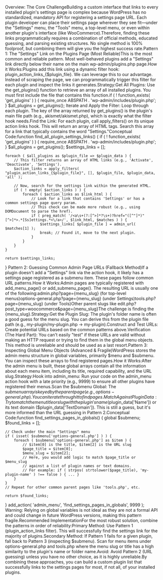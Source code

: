 Overview: The Core ChallengeBuilding a custom interface that links to every installed plugin's settings page is complex because WordPress has no standardized, mandatory API for registering a settings page URL. Each plugin developer can place their settings page wherever they see fit—under the "Settings" menu, the "Tools" menu, a top-level menu, or even within another plugin's interface (like WooCommerce).Therefore, finding these links programmatically requires a combination of official methods, educated guessing, and parsing existing structures. No single method is 100% foolproof, but combining them will give you the highest success rate.Pattern 1: The "Settings" Link on the Plugins Page (Most Reliable)This is the most common and reliable pattern. Most well-behaved plugins add a "Settings" link directly below their name on the main wp-admin/plugins.php page.How it Works:Plugins add this link using a dynamic filter hook: plugin_action_links_{$plugin_file}. We can leverage this to our advantage. Instead of scraping the page, we can programmatically trigger this filter for each plugin and inspect the links it generates.Strategy:Get All Plugins: Use the get_plugins() function to retrieve an array of all installed plugins. You must first include the file that contains this function.if ( ! function_exists( 'get_plugins' ) ) {
    require_once ABSPATH . 'wp-admin/includes/plugin.php';
}
$all_plugins = get_plugins();
Iterate and Apply the Filter: Loop through each plugin. The key of the array returned by get_plugins() is the plugin's main file path (e.g., akismet/akismet.php), which is exactly what the filter hook needs.Find the Link: For each plugin, call apply_filters() on its unique action links hook. This will return an array of HTML <a> tags. Search this array for a link that typically contains the word "Settings."Conceptual Code:function find_all_plugin_settings_links() {
    if ( ! function_exists( 'get_plugins' ) ) {
        require_once ABSPATH . 'wp-admin/includes/plugin.php';
    }
    $all_plugins = get_plugins();
    $settings_links = [];

    foreach ( $all_plugins as $plugin_file => $plugin_data ) {
        // This filter returns an array of HTML links (e.g., 'Activate', 'Deactivate', 'Settings').
        $action_links = apply_filters( "plugin_action_links_{$plugin_file}", [], $plugin_file, $plugin_data, 'all' );

        // Now, search for the settings link within the generated HTML.
        if ( ! empty( $action_links ) ) {
            foreach ( $action_links as $link_html ) {
                // Look for a link that contains 'Settings' or has a common settings page query param.
                // This check can be made more robust (e.g., using DOMDocument to parse the href).
                if ( preg_match( '/<a\s+(?:[^>]*?\s+)?href="([^"]*)"[^>]*>.*[Ss]ettings.*<\/a>/', $link_html, $matches ) ) {
                    $settings_links[ $plugin_file ] = admin_url( $matches[1] );
                    break; // Found it, move to the next plugin.
                }
            }
        }
    }

    return $settings_links;
}
Pattern 2: Guessing Common Admin Page URLs (Fallback Method)If a plugin doesn't add a "Settings" link via the action hook, it likely has a settings page registered as a submenu item. These pages follow common URL patterns.How it Works:Admin pages are typically registered with add_menu_page() or add_submenu_page(). The resulting URL is usually one of the following:admin.php?page={menu_slug} (for top-level menus)options-general.php?page={menu_slug} (under Settings)tools.php?page={menu_slug} (under Tools)Other parent slugs like edit.php?post_type=woocommerce&page={menu_slug}The challenge is finding the {menu_slug}.Strategy:Get the Plugin Slug: The plugin's folder name is often a good guess for the menu slug. You can derive this from the plugin file path (e.g., my-plugin/my-plugin.php -> my-plugin).Construct and Test URLs: Create potential URLs based on the common patterns above.Verification (The Hard Part): You can't easily "test" if these URLs are valid without making an HTTP request or trying to find them in the global menu objects. This method is unreliable and should be used as a last resort.Pattern 3: Inspecting Global Menu Objects (Advanced & Fragile)WordPress stores the admin menu structure in global variables, primarily $menu and $submenu. You can inspect these arrays to find registered pages.How it Works:After the admin menu is built, these global arrays contain all the information about each menu item, including its title, required capability, and the URL slug.Strategy:Hook into admin_menu: Run your code on the admin_menu action hook with a late priority (e.g., 9999) to ensure all other plugins have registered their menus.Scan the $submenu Global: The $submenu array is keyed by the parent page (e.g., options-general.php). You can iterate through it to find pages.Match Against Plugin Data: Try to match the menu title or slug with the plugin's name ($plugin_data['Name']) or its text domain ($plugin_data['TextDomain']). This is still a guess, but it's more informed than the URL guessing in Pattern 2.Conceptual Code:function find_settings_pages_in_globals() {
    global $submenu;
    $found_links = [];

    // Check under the main "Settings" menu
    if ( isset( $submenu['options-general.php'] ) ) {
        foreach ( $submenu['options-general.php'] as $item ) {
            // $item[0] is the title, $item[2] is the URL slug
            $page_title = $item[0];
            $menu_slug = $item[2];
            // Here, you would add logic to match $page_title or $menu_slug
            // against a list of plugin names or text domains.
            // For example: if ( strpos( strtolower($page_title), 'my-plugin-name' ) !== false ) { ... }
        }
    }
    // Repeat for other common parent pages like 'tools.php', etc.

    return $found_links;
}
add_action( 'admin_menu', 'find_settings_pages_in_globals', 9999 );
Warning: Relying on global variables is not ideal as they are not a formal API and could change in future WordPress versions, making this pattern fragile.Recommended ImplementationFor the most robust solution, combine the patterns in order of reliability:Primary Method: Use Pattern 1 (plugin_action_links filter). This will successfully find the settings link for the majority of plugins.Secondary Method: If Pattern 1 fails for a given plugin, fall back to Pattern 3 (inspecting $submenu). Scan for menu items under options-general.php and tools.php where the menu slug or title has a high similarity to the plugin's name or folder name.Avoid: Avoid Pattern 2 (URL guessing) unless you have no other choice, as it is highly unreliable.By combining these approaches, you can build a custom plugin list that successfully links to the settings pages for most, if not all, of your installed plugins.